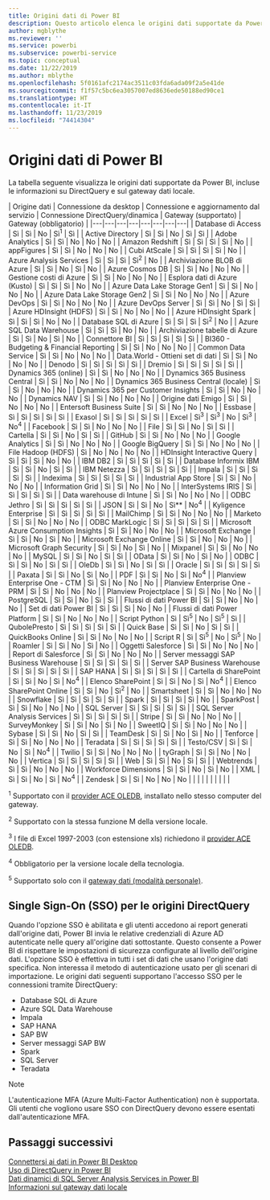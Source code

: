```yaml
---
title: Origini dati di Power BI
description: Questo articolo elenca le origini dati supportate da Power BI, incluse le informazioni su DirectQuery e sul gateway dati locale.
author: mgblythe
ms.reviewer: ''
ms.service: powerbi
ms.subservice: powerbi-service
ms.topic: conceptual
ms.date: 11/22/2019
ms.author: mblythe
ms.openlocfilehash: 5f0161afc2174ac3511c03fda6ada09f2a5e41de
ms.sourcegitcommit: f1f57c5bc6ea3057007ed8636ede50188ed90ce1
ms.translationtype: HT
ms.contentlocale: it-IT
ms.lasthandoff: 11/23/2019
ms.locfileid: "74414304"
---
```

# <a name="power-bi-data-sources"></a>Origini dati di Power BI

La tabella seguente visualizza le origini dati supportate da Power BI, incluse le informazioni su DirectQuery e sul gateway dati locale.

| Origine dati | Connessione da desktop | Connessione e aggiornamento dal servizio | Connessione DirectQuery/dinamica | Gateway (supportato) | Gateway (obbligatorio) |
|---|---|---|---|---|---|---|---|
| Database di Access | Sì | Sì | No | Sì<sup>1</sup> | Sì |
| Active Directory | Sì | Sì | No | Sì | Sì |
| Adobe Analytics | Sì | Sì | No | No | No |
| Amazon Redshift | Sì | Sì | Sì | Sì | No |
| appFigures | Sì | Sì | No | No | No |
| Cubi AtScale | Sì | Sì | Sì | Sì | No |
| Azure Analysis Services | Sì | Sì | Sì | Sì<sup>2</sup> | No |
| Archiviazione BLOB di Azure | Sì | Sì | No | Sì | No |
| Azure Cosmos DB | Sì | Sì | No | No | No |
| Gestione costi di Azure | Sì | Sì | No | No | No |
| Esplora dati di Azure (Kusto) | Sì | Sì | Sì | No | No |
| Azure Data Lake Storage Gen1 | Sì | Sì | No | No | No |
| Azure Data Lake Storage Gen2 | Sì | Sì | No | No | No |
| Azure DevOps | Sì | Sì | No | No | No |
| Azure DevOps Server | Sì | Sì | No | Sì | Sì |
| Azure HDInsight (HDFS) | Sì | Sì | No | No | No |
| Azure HDInsight Spark | Sì | Sì | Sì | No | No |
| Database SQL di Azure | Sì | Sì | Sì | Sì<sup>2</sup> | No |
| Azure SQL Data Warehouse | Sì | Sì | Sì | No | No |
| Archiviazione tabelle di Azure | Sì | Sì | No | Sì | No |
| Connettore BI | Sì | Sì | Sì | Sì | Sì |
| BI360 - Budgeting & Financial Reporting | Sì | Sì | No | No | No |
| Common Data Service | Sì | Sì | No | No | No |
| Data.World - Ottieni set di dati | Sì | Sì | No | No | No |
| Denodo | Sì | Sì | Sì | Sì | Sì |
| Dremio | Sì | Sì | Sì | Sì | Sì |
| Dynamics 365 (online) | Sì | Sì | No | No | No |
| Dynamics 365 Business Central | Sì | Sì | No | No | No |
| Dynamics 365 Business Central (locale) | Sì | Sì | No | No | No |
| Dynamics 365 per Customer Insights | Sì | Sì | No | No | No |
| Dynamics NAV | Sì | Sì | No | No | No |
| Origine dati Emigo | Sì | Sì | No | No | No |
| Entersoft Business Suite | Sì | Sì | No | No | No |
| Essbase | Sì | Sì | Sì | Sì | Sì |
| Exasol | Sì | Sì | Sì | Sì | Sì |
| Excel | Sì<sup>3</sup> | Sì<sup>3</sup> | No | Sì<sup>3</sup> | No<sup>4</sup> |
| Facebook | Sì | Sì | No | No | No |
| File | Sì | Sì | No | Sì | Sì |
| Cartella | Sì | Sì | No | Sì | Sì |
| GitHub | Sì | Sì | No | No | No |
| Google Analytics | Sì | Sì | No | No | No |
| Google BigQuery | Sì | Sì | No | No | No |
| File Hadoop (HDFS) | Sì | No | No | No | No |
| HDInsight Interactive Query | Sì | Sì | Sì | No | No |
| IBM DB2 | Sì | Sì | Sì | Sì | Sì |
| Database Informix IBM | Sì | Sì | No | Sì | Sì |
| IBM Netezza | Sì | Sì | Sì | Sì | Sì |
| Impala | Sì | Sì | Sì | Sì | Sì |
| Indexima | Sì | Sì | Sì | Sì | Sì |
| Industrial App Store | Sì | Sì | No | No | No |
| Information Grid | Sì | Sì | No | No | No |
| InterSystems IRIS | Sì | Sì | Sì | Sì | Sì |
| Data warehouse di Intune | Sì | Sì | No | No | No |
| ODBC Jethro | Sì | Sì | Sì | Sì | Sì |
| JSON | Sì | Sì | No | Sì** | No<sup>4</sup> |
| Kyligence Enterprise | Sì | Sì | Sì | Sì | Sì |
| MailChimp | Sì | Sì | No | No | No |
| Marketo | Sì | Sì | No | No | No |
| ODBC MarkLogic | Sì | Sì | Sì | Sì | Sì |
| Microsoft Azure Consumption Insights | Sì | Sì | No | No | No |
| Microsoft Exchange | Sì | Sì | No | Sì | No |
| Microsoft Exchange Online | Sì | Sì | No | No | No |
| Microsoft Graph Security | Sì | Sì | No | Sì | No |
| Mixpanel | Sì | Sì | No | No | No |
| MySQL | Sì | Sì | No | Sì | Sì |
| OData | Sì | Sì | No | Sì | No |
| ODBC | Sì | Sì | No | Sì | Sì |
| OleDb | Sì | Sì | No | Sì | Sì |
| Oracle | Sì | Sì | Sì | Sì | Sì |
| Paxata | Sì | Sì | No | Sì | No |
| PDF | Sì | Sì | No | Sì | No<sup>4</sup> |
| Planview Enterprise One - CTM | Sì | Sì | No | No | No |
| Planview Enterprise One - PRM | Sì | Sì | No | No | No |
| Planview Projectplace | Sì | Sì | No | No | No |
| PostgreSQL | Sì | Sì | No | Sì | Sì |
| Flussi di dati Power BI | Sì | Sì | No | No | No |
| Set di dati Power BI | Sì | Sì | Sì | No | No |
| Flussi di dati Power Platform | Sì | Sì | No | No | No |
| Script Python | Sì | Sì<sup>5</sup> | No | Sì<sup>5</sup> | Sì |
| QubolePresto | Sì | Sì | Sì | Sì | Sì |
| Quick Base | Sì | Sì | No | Sì | Sì |
| QuickBooks Online | Sì | Sì | No | No | No |
| Script R | Sì | Sì<sup>5</sup> | No | Sì<sup>5</sup> | No |
| Roamler | Sì | Sì | No | Sì | No |
| Oggetti Salesforce | Sì | Sì | No | No | No |
| Report di Salesforce | Sì | Sì | No | No | No |
| Server messaggi SAP Business Warehouse | Sì | Sì | Sì | Sì | Sì |
| Server SAP Business Warehouse | Sì | Sì | Sì | Sì | Sì |
| SAP HANA | Sì | Sì | Sì | Sì | Sì |
| Cartella di SharePoint | Sì | Sì | No | Sì | No<sup>4</sup> |
| Elenco SharePoint | Sì | Sì | No | Sì | No<sup>4</sup> |
| Elenco SharePoint Online | Sì | Sì | No | Sì<sup>2</sup> | No |
| Smartsheet | Sì | Sì | No | No | No |
| Snowflake | Sì | Sì | Sì | Sì | Sì |
| Spark | Sì | Sì | Sì | Sì | No |
| SparkPost | Sì | Sì | No | No | No |
| SQL Server | Sì | Sì | Sì | Sì | Sì |
| SQL Server Analysis Services | Sì | Sì | Sì | Sì | Sì |
| Stripe | Sì | Sì | No | No | No |
| SurveyMonkey | Sì | Sì | No | Sì | No |
| SweetIQ | Sì | Sì | No | No | No |
| Sybase | Sì | Sì | No | Sì | Sì |
| TeamDesk | Sì | Sì | No | Sì | No |
| Tenforce | Sì | Sì | No | No | No |
| Teradata | Sì | Sì | Sì | Sì | Sì |
| Testo/CSV | Sì | Sì | No | Sì | No<sup>4</sup> |
| Twilio | Sì | Sì | No | No | No |
| tyGraph | Sì | Sì | No | No | No |
| Vertica | Sì | Sì | Sì | Sì | Sì |
| Web | Sì | Sì | No | Sì | Sì |
| Webtrends | Sì | Sì | No | No | No |
| Workforce Dimensions | Sì | Sì | No | Sì | No |
| XML | Sì | Sì | No | Sì | No<sup>4</sup> |
| Zendesk | Sì | Sì | No | No | No |
| | | | | | | | |

<sup>1</sup> Supportato con il [provider ACE OLEDB](https://www.microsoft.com/download/details.aspx?id=54920), installato nello stesso computer del gateway.

<sup>2</sup> Supportato con la stessa funzione M della versione locale.

<sup>3</sup> I file di Excel 1997-2003 (con estensione xls) richiedono il [provider ACE OLEDB](https://www.microsoft.com/download/details.aspx?id=54920).

<sup>4</sup> Obbligatorio per la versione locale della tecnologia.

<sup>5</sup> Supportato solo con il [gateway dati (modalità personale)](service-gateway-personal-mode.md).

## <a name="single-sign-on-sso-for-directquery-sources"></a>Single Sign-On (SSO) per le origini DirectQuery

Quando l'opzione SSO è abilitata e gli utenti accedono ai report generati dall'origine dati, Power BI invia le relative credenziali di Azure AD autenticate nelle query all'origine dati sottostante. Questo consente a Power BI di rispettare le impostazioni di sicurezza configurate al livello dell'origine dati.
L'opzione SSO è effettiva in tutti i set di dati che usano l'origine dati specifica. Non interessa il metodo di autenticazione usato per gli scenari di importazione. Le origini dati seguenti supportano l'accesso SSO per le connessioni tramite DirectQuery:

- Database SQL di Azure
- Azure SQL Data Warehouse
- Impala
- SAP HANA
- SAP BW
- Server messaggi SAP BW
- Spark
- SQL Server
- Teradata

> [!Note]
> L'autenticazione MFA (Azure Multi-Factor Authentication) non è supportata. Gli utenti che vogliono usare SSO con DirectQuery devono essere esentati dall'autenticazione MFA.

## <a name="next-steps"></a>Passaggi successivi

[Connettersi ai dati in Power BI Desktop](desktop-quickstart-connect-to-data.md)  
[Uso di DirectQuery in Power BI](desktop-directquery-about.md)  
[Dati dinamici di SQL Server Analysis Services in Power BI](sql-server-analysis-services-tabular-data.md)  
[Informazioni sul gateway dati locale](service-gateway-onprem.md)  

